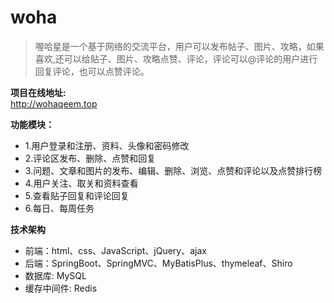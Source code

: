 # woha

> 喔哈星是一个基于网络的交流平台，用户可以发布帖子、图片、攻略，如果喜欢,还可以给贴子、图片、攻略点赞、评论，评论可以@评论的用户进行回复评论，也可以点赞评论。


**项目在线地址:**<br>
<a href="http://wohaqeem.top" target="_blank">http://wohaqeem.top</a><br>

**功能模块：**

- 1.用户登录和注册、资料、头像和密码修改
- 2.评论区发布、删除、点赞和回复
- 3.问题、文章和图片的发布、编辑、删除、浏览、点赞和评论以及点赞排行榜
- 4.用户关注、取关和资料查看
- 5.查看贴子回复和评论回复
- 6.每日、每周任务

**技术架构**

- 前端：html、css、JavaScript、jQuery、ajax
- 后端：SpringBoot、SpringMVC、MyBatisPlus、thymeleaf、Shiro
- 数据库: MySQL
- 缓存中间件: Redis


